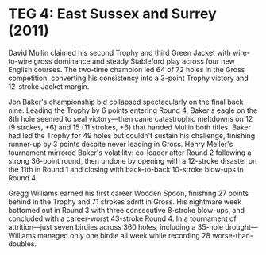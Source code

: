 # TEG 4: East Sussex and Surrey (2011)

David Mullin claimed his second Trophy and third Green Jacket with wire-to-wire gross dominance and steady Stableford play across four new English courses. The two-time champion led 64 of 72 holes in the Gross competition, converting his consistency into a 3-point Trophy victory and 12-stroke Jacket margin.

Jon Baker's championship bid collapsed spectacularly on the final back nine. Leading the Trophy by 6 points entering Round 4, Baker's eagle on the 8th hole seemed to seal victory—then came catastrophic meltdowns on 12 (9 strokes, +6) and 15 (11 strokes, +6) that handed Mullin both titles. Baker had led the Trophy for 49 holes but couldn't sustain his challenge, finishing runner-up by 3 points despite never leading in Gross. Henry Meller's tournament mirrored Baker's volatility: co-leader after Round 2 following a strong 36-point round, then undone by opening with a 12-stroke disaster on the 11th in Round 1 and closing with back-to-back 10-stroke blow-ups in Round 4.

Gregg Williams earned his first career Wooden Spoon, finishing 27 points behind in the Trophy and 71 strokes adrift in Gross. His nightmare week bottomed out in Round 3 with three consecutive 8-stroke blow-ups, and concluded with a career-worst 43-stroke Round 4. In a tournament of attrition—just seven birdies across 360 holes, including a 35-hole drought—Williams managed only one birdie all week while recording 28 worse-than-doubles.